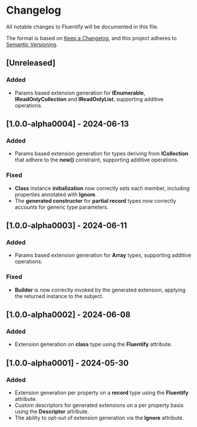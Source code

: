 # Changelog
All notable changes to Fluentify will be documented in this file.

The format is based on [Keep a Changelog](https://keepachangelog.com/en/1.0.0/),
and this project adheres to [Semantic Versioning](https://semver.org/spec/v2.0.0.html).

## [Unreleased]

### Added

- Params based extension generation for **IEnumerable<T>**, **IReadOnlyCollection<T>** and **IReadOnlyList<T>**, supporting additive operations.

## [1.0.0-alpha0004] - 2024-06-13

### Added

- Params based extension generation for types deriving from **ICollection<T>** that adhere to the **new()** constraint, supporting additive operations.

### Fixed

- **Class** instance **initialization** now correctly sets each member, including properties annotated with **Ignore**.
- The **generated constructor** for **partial record** types now correctly accounts for generic type parameters.

## [1.0.0-alpha0003] - 2024-06-11

### Added

- Params based extension generation for **Array** types, supporting additive operations.

### Fixed

- **Builder<T>** is now correctly invoked by the generated extension, applying the returned instance to the subject.

## [1.0.0-alpha0002] - 2024-06-08

### Added

- Extension generation on **class** type using the **Fluentify** attribute.

## [1.0.0-alpha0001] - 2024-05-30

### Added

- Extension generation per property on a **record** type using the **Fluentify** attribute.
- Custom descriptors for generated extensions on a per property basis using the **Descriptor** attribute.
- The ability to opt-out of extension generation via the **Ignore** attribute.